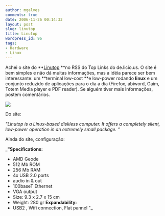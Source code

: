 ```yaml
---
author: mgalves
comments: true
date: 2006-11-26 00:14:33
layout: post
slug: linutop
title: Linutop
wordpress_id: 96
tags:
- Hardware
- Linux
---
```


Achei o site do **[Linutop](http://www.linutop.com) **no RSS do Top Links do de.licio.us. O site é bem simples e não dá muitas informações, mas a idéia parece ser bem interessante: um **terminal low-cost **e low-power rodando **linux** e um conjunto reduzido de aplicações para o dia a dia (Firefox, abiword, Gaim, Totem Media player e PDF reader). Se alguém tiver mais informações, postem comentários.

![]({{BASE_PATH}}/images/2006-11-26-linutop/linutop_polo.jpg)

Do site:

_"Linutop is a Linux-based diskless computer. It offers a completely silent, low-power operation in an extremely small package. "_

Ainda do site, configuração:

_**"Specifications:**
- AMD Geode
- 512 Mb ROM
- 256 Mb RAM
- 4x USB 2.0 ports
- audio in & out
- 100baseT Ethernet
- VGA output
- Size: 9.3 x 2.7 x 15 cm
- Weight: 280 gr
**Expandability:**
- USB2 , Wifi connection, Flat pannel "_
